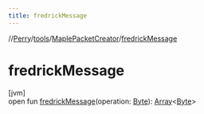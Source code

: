 ```yaml
---
title: fredrickMessage
---
```

//[Perry](../../../index.html)/[tools](../index.html)/[MaplePacketCreator](index.html)/[fredrickMessage](fredrick-message.html)



# fredrickMessage



[jvm]\
open fun [fredrickMessage](fredrick-message.html)(operation: [Byte](https://kotlinlang.org/api/latest/jvm/stdlib/kotlin/-byte/index.html)): [Array](https://kotlinlang.org/api/latest/jvm/stdlib/kotlin/-array/index.html)<[Byte](https://kotlinlang.org/api/latest/jvm/stdlib/kotlin/-byte/index.html)>




